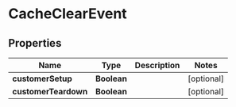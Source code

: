 
# CacheClearEvent

## Properties
Name | Type | Description | Notes
------------ | ------------- | ------------- | -------------
**customerSetup** | **Boolean** |  |  [optional]
**customerTeardown** | **Boolean** |  |  [optional]



